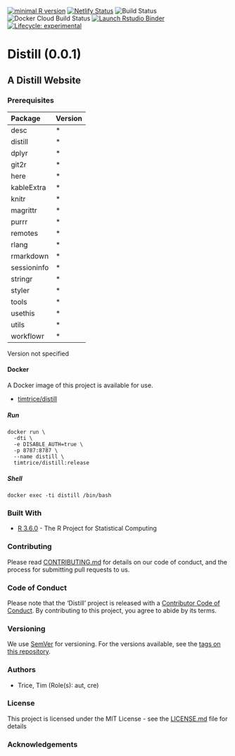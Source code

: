 
[![minimal R
version](https://img.shields.io/badge/R%3E%3D-3.6.0-6666ff.svg)](https://cran.r-project.org/)
[![Netlify
Status](https://api.netlify.com/api/v1/badges/b3a76bf0-ec22-487d-b567-7c2ea7ff4812/deploy-status)](https://app.netlify.com/sites/twitterapi/deploys)
![Build
Status](https://img.shields.io/travis/timtrice/distill/master.svg)
![Docker Cloud Build
Status](https://img.shields.io/docker/cloud/build/timtrice/distill.svg?style=popout)
[![Launch Rstudio
Binder](http://mybinder.org/badge.svg)](https://mybinder.org/v2/gh/timtrice/distill/master?urlpath=rstudio)
[![Lifecycle:
experimental](https://img.shields.io/badge/lifecycle-experimental-orange.svg)](https://www.tidyverse.org/lifecycle/#experimental)

# Distill (0.0.1)

## A Distill Website

### Prerequisites

| Package     | Version |
| :---------- | :------ |
| desc        | \*      |
| distill     | \*      |
| dplyr       | \*      |
| git2r       | \*      |
| here        | \*      |
| kableExtra  | \*      |
| knitr       | \*      |
| magrittr    | \*      |
| purrr       | \*      |
| remotes     | \*      |
| rlang       | \*      |
| rmarkdown   | \*      |
| sessioninfo | \*      |
| stringr     | \*      |
| styler      | \*      |
| tools       | \*      |
| usethis     | \*      |
| utils       | \*      |
| workflowr   | \*      |

Version not specified

#### Docker

A Docker image of this project is available for
    use.

  - [timtrice/distill](https://cloud.docker.com/repository/docker/timtrice/distill)

##### Run

    docker run \
      -dti \
      -e DISABLE_AUTH=true \
      -p 8787:8787 \
      --name distill \
      timtrice/distill:release

##### Shell

    docker exec -ti distill /bin/bash

### Built With

  - [R 3.6.0](https://www.r-project.org/) - The R Project for
    Statistical Computing

### Contributing

Please read [CONTRIBUTING.md](/blob/master/.github/CONTRIBUTING.md) for
details on our code of conduct, and the process for submitting pull
requests to us.

### Code of Conduct

Please note that the ‘Distill’ project is released with a [Contributor
Code of Conduct](/blob/master/.github/CODE_OF_CONDUCT.md). By
contributing to this project, you agree to abide by its terms.

### Versioning

We use [SemVer](http://semver.org/) for versioning. For the versions
available, see the [tags on this repository](/tags).

### Authors

  - Trice, Tim (Role(s): aut, cre)

### License

This project is licensed under the MIT License - see the
[LICENSE.md](/blob/master/LICENSE.md) file for details

### Acknowledgements
